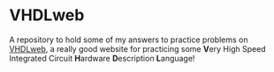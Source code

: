 # VHDLweb
A repository to hold some of my answers to practice problems on [VHDLweb](https://vhdlweb.com/), a really good website for practicing some **V**ery High Speed Integrated Circuit **H**ardware **D**escription **L**anguage!
